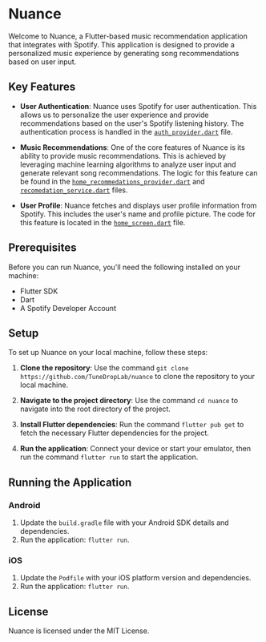 # Nuance

Welcome to Nuance, a Flutter-based music recommendation application that integrates with Spotify. This application is designed to provide a personalized music experience by generating song recommendations based on user input. 

## Key Features

- **User Authentication**: Nuance uses Spotify for user authentication. This allows us to personalize the user experience and provide recommendations based on the user's Spotify listening history. The authentication process is handled in the [`auth_provider.dart`](lib/providers/auth_provider.dart#L1-L50) file.

- **Music Recommendations**: One of the core features of Nuance is its ability to provide music recommendations. This is achieved by leveraging machine learning algorithms to analyze user input and generate relevant song recommendations. The logic for this feature can be found in the [`home_recommedations_provider.dart`](lib/providers/home_recommedations_provider.dart#L1-L23) and [`recomedation_service.dart`](lib/services/recomedation_service.dart#L1-L400) files.

- **User Profile**: Nuance fetches and displays user profile information from Spotify. This includes the user's name and profile picture. The code for this feature is located in the [`home_screen.dart`](lib/screens/home_screen.dart#L630-L690) file.

## Prerequisites

Before you can run Nuance, you'll need the following installed on your machine:

- Flutter SDK
- Dart
- A Spotify Developer Account

## Setup

To set up Nuance on your local machine, follow these steps:

1. **Clone the repository**: Use the command `git clone https://github.com/TuneDropLab/nuance` to clone the repository to your local machine.

2. **Navigate to the project directory**: Use the command `cd nuance` to navigate into the root directory of the project.

3. **Install Flutter dependencies**: Run the command `flutter pub get` to fetch the necessary Flutter dependencies for the project.
  
4. **Run the application**: Connect your device or start your emulator, then run the command `flutter run` to start the application.

## Running the Application

### Android

1. Update the `build.gradle` file with your Android SDK details and dependencies.
2. Run the application: `flutter run`.

### iOS

1. Update the `Podfile` with your iOS platform version and dependencies.
2. Run the application: `flutter run`.

## License

Nuance is licensed under the MIT License.
